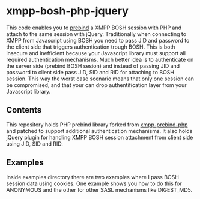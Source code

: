 xmpp-bosh-php-jquery
====================
This code enables you to [prebind](http://metajack.im/2009/12/14/fastest-xmpp-sessions-with-http-prebinding/) a XMPP BOSH session with PHP and attach to the same session with jQuery. Traditionally when connecting to XMPP from Javascript using BOSH you need to pass JID and password to the client side that triggers authentication trough BOSH. This is both insecure and inefficient because your Javascript library must support all required authentication mechanisms. Much better idea is to authenticate on the server side (prebind BOSH sesion) and instead of passing JID and password to client side pass JID, SID and RID for attaching to BOSH session. This way the worst case scenario means that only one session can be compromised, and that your can drop authentification layer from your Javascript library.

Contents
--------
This repository holds PHP prebind library forked from [xmpp-prebind-php](https://github.com/candy-chat/xmpp-prebind-php/) and patched to support additional authentication mechanisms. It also holds jQuery plugin for handling XMPP BOSH session attachment from client side using JID, SID and RID.

Examples
--------
Inside examples directory there are two examples where I pass BOSH session data using cookies. One example shows you how to do this for ANONYMOUS and the other for other SASL mechanisms like DIGEST_MD5.
